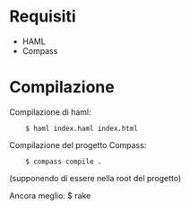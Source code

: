 Requisiti
=========

* HAML
* Compass

Compilazione
============

Compilazione di haml:

		$ haml index.haml index.html

Compilazione del progetto Compass:

		$ compass compile .
(supponendo di essere nella root del progetto)

Ancora meglio:
		$ rake